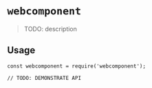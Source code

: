 # `webcomponent`

> TODO: description

## Usage

```
const webcomponent = require('webcomponent');

// TODO: DEMONSTRATE API
```
